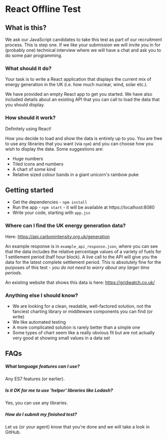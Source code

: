 # React Offline Test

## What is this?

We ask our JavaScript candidates to take this test as part of our recruitment process. This is step one. If we like your submission we will invite you in for (probably one) technical interview where we will have a chat and ask you to do some pair programming. 

### What should it do?

Your task is to write a React application that displays the current mix of energy generation in the UK (i.e. how much nuclear, wind, solar etc.).

We have provided an empty React app to get you started. We have also included details about an existing API that you can call to load the data that you should display. 

### How should it work?

Definitely using React! 

How you decide to load and show the data is entirely up to you. 
You are free to use any libraries that you want (via `npm`) and you can choose how you wish to display the data. Some suggestions are:

* Huge numbers
* Tiled icons and numbers
* A chart of some kind
* Relative sized colour bands in a giant unicorn's rainbow puke

## Getting started

* Get the dependencies - `npm install`
* Run the app - `npm start` - it will be available at https://localhost:8080
* Write your code, starting with `app.jsx`

### Where can I find the UK energy generation data?

Here: https://api.carbonintensity.org.uk/generation

An example response is in `example_api_response.json`, where you can see that the data includes the relative percentage values of a variety of fuels
for 1 settlement period (half hour block). A live call to the API will give you the data for the latest complete settlement period. This is absolutely fine for the purposes of this test - *you do not need to worry about any larger time periods*.

An existing website that shows this data is here: https://gridwatch.co.uk/

### Anything else I should know?

* We are looking for a clean, readable, well-factored solution, not the fanciest charting library or middleware components you can find (or write)
* We like automated testing 
* A more complicated solution is rarely better than a simple one
* Some types of chart seem like a really obvious fit but are not actually very good at showing small values in a data set 

## FAQs

##### What language features can I use?

Any ES7 features (or earlier).

##### Is it OK for me to use 'helper' libraries like Lodash?

Yes, you can use any libraries.

##### How do I submit my finished test?

Let us (or your agent) know that you're done and we will take a look in GitHub.